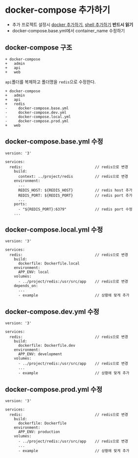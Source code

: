 
# docker-compose 추가하기
* 추가 프로젝트 설정시 [docker 추가하기](add_docker.md), [shell 추가하기](add_shell.md) **반드시 읽기**
* docker-compose.base.yml에서 container_name 수정하기

## docker-compose 구조
```
+ docker-compose
+   admin
+   api
+   web
```

`api`폴더를 복제하고 폴더명을 `redis`으로 수정한다.
```
+ docker-compose
+   admin
+   api
+   redis
-     docker-compose.base.yml
-     docker-compose.dev.yml
-     docker-compose.local.yml
-     docker-compose.prod.yml
+   web
```

## docker-compose.base.yml 수정
```
version: '3'

services:
  redis:                                 // redis으로 변경
    build:
      context: ../project/redis          // redis으로 변경
    environment:
      ...
      REDIS_HOST: ${REDIS_HOST}          // redis host 추가
      REDIS_PORT: ${REDIS_PORT}          // redis port 추가
      ...
    ports:
      - "${REDIS_PORT}:6379"             // redis port 수정
    ...
```

## docker-compose.local.yml 수정
```
version: '3'

services:
  redis:                                 // redis으로 변경
    build:
      dockerfile: Dockerfile.local
    environment:
      APP_ENV: local
    volumes:
      - ../project/redis:/usr/src/app    // redis으로 변경
    depends_on:
      ...
      - example                          // 상황에 맞게 추가
```

## docker-compose.dev.yml 수정
```
version: '3'

services:
  redis:                                 // redis으로 변경
    build:
      dockerfile: Dockerfile.dev
    environment:
      APP_ENV: development
    volumes:
      - ../project/redis:/usr/src/app    // redis으로 변경
      ...
      - example                          // 상황에 맞게 추가
```

## docker-compose.prod.yml 수정
```
version: '3'

services:
  redis:                                 // redis으로 변경
    build:
      dockerfile: Dockerfile
    environment:
      APP_ENV: production
    volumes:
      - ../project/redis:/usr/src/app    // redis으로 변경
      ...
      - example                          // 상황에 맞게 추가
```